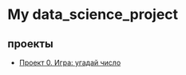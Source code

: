 # My data_science_project

## проекты
* [Проект 0. Игра: угадай число](https://github.com/eachitaev/IDE/tree/main/)